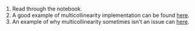 1. Read through the notebook. 
2. A good example of multicollinearity implementation can be found [here](https://www.analyticsvidhya.com/blog/2020/03/what-is-multicollinearity/).
3. An example of why multicollinearity sometimes isn't an issue can [here](https://towardsdatascience.com/why-multicollinearity-isnt-an-issue-in-machine-learning-5c9aa2f1a83a).